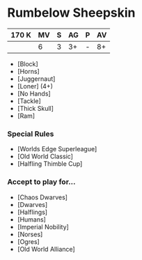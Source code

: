 # Rumbelow Sheepskin
| 170 K  | MV | S | AG | P | AV |
| --- | --- | --- | --- | --- | --- |
| | 6 | 3 | 3+ | - | 8+ |

* [Block]
* [Horns]
* [Juggernaut]
* [Loner] (4+)
* [No Hands]
* [Tackle]
* [Thick Skull]
* [Ram]

### Special Rules
* [Worlds Edge Superleague]
* [Old World Classic]
* [Halfling Thimble Cup]

### Accept to play for...
* [Chaos Dwarves]
* [Dwarves]
* [Halflings]
* [Humans]
* [Imperial Nobility]
* [Norses]
* [Ogres]
* [Old World Alliance]
